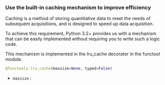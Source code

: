### Use the built-in caching mechanism to improve efficiency
Caching is a method of storing quantitative data to meet the needs of subsequent acquisitions, and is designed to speed up data acquisition.

To achieve this requirement, Python 3.2+ provides us with a mechanism that can be easily implemented without requiring you to write such a logic code.

This mechanism is implemented in the lru_cache decorator in the functool module.

```python
@functools.lru_cache(maxsize=None, typed=False)
```
- `maxsize` : 
